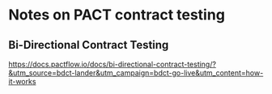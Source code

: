# Notes on PACT contract testing


## Bi-Directional Contract Testing

https://docs.pactflow.io/docs/bi-directional-contract-testing/?&utm_source=bdct-lander&utm_campaign=bdct-go-live&utm_content=how-it-works

